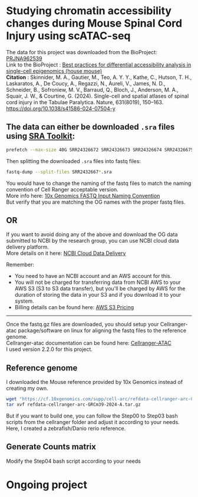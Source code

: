 # Studying chromatin accessibility changes during Mouse Spinal Cord Injury using scATAC-seq


The data for this project was downloaded from the BioProject:  [PRJNA962539](https://www.ncbi.nlm.nih.gov/bioproject/PRJNA962539)  
Link to the BioProject  :  [Best practices for differential accessibility analysis in single-cell epigenomics (house mouse)](https://www.ncbi.nlm.nih.gov/bioproject/PRJNA962539)  
**Citation** :  Skinnider, M. A., Gautier, M., Teo, A. Y. Y., Kathe, C., Hutson, T. H., Laskaratos, A., De Coucy, A., Regazzi, N., Aureli, V., James, N. D., Schneider, B., Sofroniew, M. V., Barraud, Q., Bloch, J., Anderson, M. A., Squair, J. W., & Courtine, G. (2024). Single-cell and spatial atlases of spinal cord injury in the Tabulae Paralytica. Nature, 631(8019), 150–163. https://doi.org/10.1038/s41586-024-07504-y

## The data can either be downloaded `.sra` files using [SRA Toolkit](https://github.com/ncbi/sra-tools/wiki):

```bash
prefetch --max-size 40G SRR24326672 SRR24326673 SRR24326674 SRR24326675 SRR24326676
```

Then splitting the downloaded `.sra` files into fastq files:

```bash
fastq-dump --split-files SRR2432667*.sra
```
You would have to change the naming of the fastq files to match the naming convention of Cell Ranger acceptable version.  
More info here: [10x Genomics FASTQ Input Naming Convention](https://www.10xgenomics.com/support/software/cell-ranger-arc/latest/analysis/inputs/specifying-input-fastq-count)  
But verify that you are matching the OG names with the proper fastq files. 

## OR

If you want to avoid doing any of the above and download the OG data submitted to NCBI by the research group, you can use NCBI cloud data delivery platform.  
More details on it here: [NCBI Cloud Data Delivery](https://www.ncbi.nlm.nih.gov/Traces/cloud-delivery/)

Remember: 
* You need to have an NCBI account and an AWS account for this.  
* You will not be charged for transferring data from NCBI AWS to your AWS S3 (S3 to S3 data transfer), 
  but you'll be charged by AWS for the duration of storing the data in your S3 and if you download it to your system.
* Billing details can be found here: [AWS S3 Pricing](https://aws.amazon.com/s3/pricing/?p=pm&c=s3&z=4)

____________________________

Once the fastq.gz files are downloaded, you should setup your Cellranger-atac package/software on linux for aligning the fastq files to the reference genome.  
Cellranger-atac documentation can be found here: [Cellranger-ATAC](https://www.10xgenomics.com/support/software/cell-ranger-atac/latest)  
I used version 2.2.0 for this project.

## Reference genome

I downloaded the Mouse reference provided by 10x Genomics instead of creating my own.
```bash
wget "https://cf.10xgenomics.com/supp/cell-arc/refdata-cellranger-arc-GRCm39-2024-A.tar.gz"
tar xvf refdata-cellranger-arc-GRCm39-2024-A.tar.gz
```

But if you want to build one, you can follow the Step00 to Step03 bash scripts from the cellranger folder and adjust it according to your needs. Here, I created a zebrafish/Danio rerio reference.

## Generate Counts matrix
Modify the Step04 bash script according to your needs



# Ongoing project

